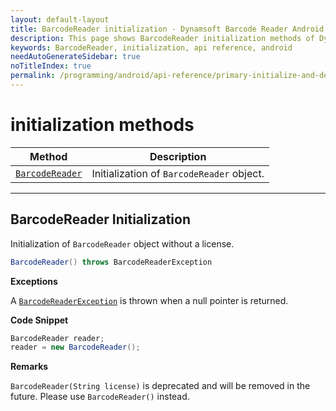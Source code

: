 ```yaml
---
layout: default-layout
title: BarcodeReader initialization - Dynamsoft Barcode Reader Android API Reference
description: This page shows BarcodeReader initialization methods of Dynamsoft Barcode Reader for Android SDK.
keywords: BarcodeReader, initialization, api reference, android
needAutoGenerateSidebar: true
noTitleIndex: true
permalink: /programming/android/api-reference/primary-initialize-and-destroy-v9.6.20.html
---
```


# initialization methods

  | Method               | Description |
  |----------------------|-------------|
  | [`BarcodeReader`](#barcodereader-initialization) | Initialization of `BarcodeReader` object.|

---

## BarcodeReader Initialization

Initialization of `BarcodeReader` object without a license.

```java
BarcodeReader() throws BarcodeReaderException
```

**Exceptions**

A [`BarcodeReaderException`](auxiliary-BarcodeReaderException.html) is thrown when a null pointer is returned.

**Code Snippet**

```java
BarcodeReader reader;
reader = new BarcodeReader();
```

**Remarks**

`BarcodeReader(String license)` is deprecated and will be removed in the future. Please use `BarcodeReader()` instead.
